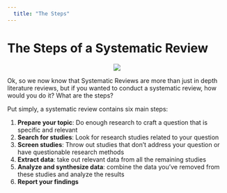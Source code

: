 ```yaml
---
  title: "The Steps"
---
```


# The Steps of a Systematic Review



<center>
<img src="{{site.baseurl}}/img/sys-rev.png" >
</center>




Ok, so we now know that Systematic Reviews are more than just in depth literature reviews, but if you wanted to conduct a systematic review, how would you do it?  What are the steps?

Put simply, a systematic review contains six main steps:

1. **Prepare your topic**: Do enough research to craft a question that is specific and relevant
2. **Search for studies**: Look for research studies related to your question
3. **Screen studies**: Throw out studies that don’t address your question or have questionable research methods
4. **Extract data**: take out relevant data from all the remaining studies
5. **Analyze and synthesize data**: combine the data you’ve removed from these studies and analyze the results
6. **Report your findings**

